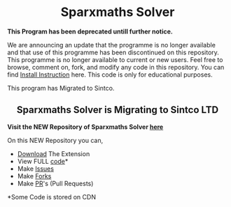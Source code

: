 <h1 align="center">Sparxmaths Solver</h1>

**This Program has been deprecated untill further notice.**

We are announcing an update that the programme is no longer available and that use of this programme has been discontinued on this repository. This programme is no longer available to current or new users.
Feel free to browse, comment on, fork, and modify any code in this repository. You can find [Install Instruction](https://github.com/SintcoLTD/sparxmaths#installation) here. This code is only for educational purposes.

This program has Migrated to Sintco.

<h2 align="center">Sparxmaths Solver is Migrating to Sintco LTD</h2>

**Visit the NEW Repository of Sparxmaths Solver [here](https://github.com/SintcoLTD/sparxmaths)**



On this NEW Repository you can,

- [Download](https://github.com/SintcoLTD/sparxmaths/archive/refs/heads/main.zip) The Extension
- View FULL [code](https://github.com/SintcoLTD/sparxmaths/)*
- Make [Issues](https://github.com/SintcoLTD/sparxmaths/issues/new)
- Make [Forks](https://github.com/SintcoLTD/sparxmaths/fork)
- Make [PR](https://github.com/SintcoLTD/sparxmaths/pulls)'s (Pull Requests)


*Some Code is stored on CDN
